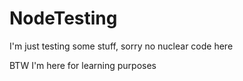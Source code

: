 # NodeTesting
I'm just testing some stuff, sorry no nuclear code here

BTW I'm here for learning purposes
